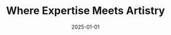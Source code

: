 ---
title: "Where Expertise Meets Artistry"
description: "Learn about Still Time Beauty's founder, a Board Certified Nurse Practitioner with surgical precision background specializing in medical aesthetics in Boulder, CO."
keywords:
  - "Nurse Practitioner Boulder"
  - "medical aesthetics credentials"
  - "surgical precision"
  - "facial rejuvenation expert"
date: 2025-01-01
type: "page"
layout: "about"
---